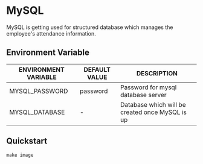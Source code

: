 # MySQL

MySQL is getting used for structured database which manages the employee's attendance information.

## Environment Variable

|**ENVIRONMENT VARIABLE**|**DEFAULT VALUE**|**DESCRIPTION**|
|------------------------|-----------------|---------------|
| MYSQL_PASSWORD | password | Password for mysql database server |
| MYSQL_DATABASE | - | Database which will be created once MySQL is up |

## Quickstart

```shell
make image
```
